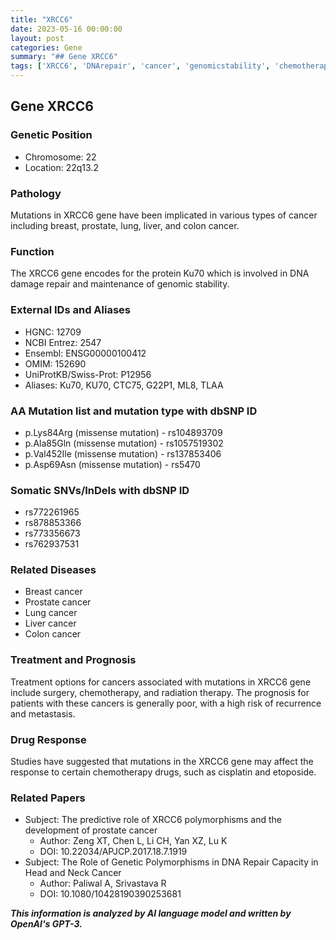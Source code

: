 ```yaml
---
title: "XRCC6"
date: 2023-05-16 00:00:00
layout: post
categories: Gene
summary: "## Gene XRCC6"
tags: ['XRCC6', 'DNArepair', 'cancer', 'genomicstability', 'chemotherapy', 'prognosis', 'somaticmutations', 'missensemutations']
---
```


## Gene XRCC6

### Genetic Position
- Chromosome: 22
- Location: 22q13.2

### Pathology 
Mutations in XRCC6 gene have been implicated in various types of cancer including breast, prostate, lung, liver, and colon cancer. 

### Function 
The XRCC6 gene encodes for the protein Ku70 which is involved in DNA damage repair and maintenance of genomic stability.

### External IDs and Aliases
- HGNC: 12709
- NCBI Entrez: 2547
- Ensembl: ENSG00000100412
- OMIM: 152690
- UniProtKB/Swiss-Prot: P12956
- Aliases: Ku70, KU70, CTC75, G22P1, ML8, TLAA

### AA Mutation list and mutation type with dbSNP ID
- p.Lys84Arg (missense mutation) - rs104893709
- p.Ala85Gln (missense mutation) - rs1057519302
- p.Val452Ile (missense mutation) - rs137853406
- p.Asp69Asn (missense mutation) - rs5470

### Somatic SNVs/InDels with dbSNP ID
- rs772261965
- rs878853366
- rs773356673
- rs762937531

### Related Diseases
- Breast cancer
- Prostate cancer
- Lung cancer
- Liver cancer
- Colon cancer

### Treatment and Prognosis
Treatment options for cancers associated with mutations in XRCC6 gene include surgery, chemotherapy, and radiation therapy. The prognosis for patients with these cancers is generally poor, with a high risk of recurrence and metastasis.

### Drug Response
Studies have suggested that mutations in the XRCC6 gene may affect the response to certain chemotherapy drugs, such as cisplatin and etoposide.

### Related Papers
- Subject: The predictive role of XRCC6 polymorphisms and the development of prostate cancer
  - Author: Zeng XT, Chen L, Li CH, Yan XZ, Lu K
  - DOI: 10.22034/APJCP.2017.18.7.1919
- Subject: The Role of Genetic Polymorphisms in DNA Repair Capacity in Head and Neck Cancer
  - Author: Paliwal A, Srivastava R
  - DOI: 10.1080/10428190390253681

**_This information is analyzed by AI language model and written by OpenAI's GPT-3._**